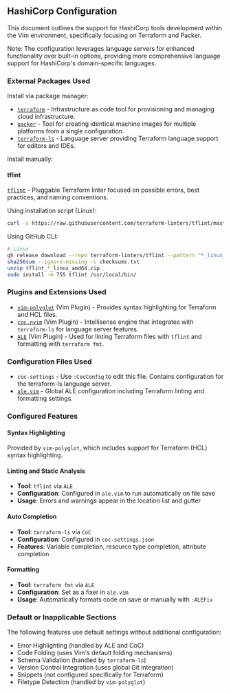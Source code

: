 ## HashiCorp Configuration

This document outlines the support for HashiCorp tools development within the Vim environment, specifically focusing on Terraform and Packer.

Note: The configuration leverages language servers for enhanced functionality over built-in options, providing more comprehensive language support for HashiCorp's domain-specific languages.

### External Packages Used

Install via package manager:
* [`terraform`](https://www.terraform.io/) - Infrastructure as code tool for provisioning and managing cloud infrastructure.
* [`packer`](https://www.packer.io/) - Tool for creating identical machine images for multiple platforms from a single configuration.
* [`terraform-ls`](https://github.com/hashicorp/terraform-ls) - Language server providing Terraform language support for editors and IDEs.

Install manually:

#### tflint

[`tflint`](https://github.com/terraform-linters/tflint) - Pluggable Terraform
linter focused on possible errors, best practices, and naming conventions.

Using installation script (Linux):
```bash
curl -s https://raw.githubusercontent.com/terraform-linters/tflint/master/install_linux.sh | bash
```

Using GitHub CLI:
```bash
# Linux
gh release download --repo terraform-linters/tflint --pattern "*_linux_amd64.zip" --pattern "checksums.txt"
sha256sum --ignore-missing -c checksums.txt
unzip tflint_*_linux_amd64.zip
sudo install -m 755 tflint /usr/local/bin/
```

### Plugins and Extensions Used

* [`vim-polyglot`](https://github.com/sheerun/vim-polyglot) (Vim Plugin) - Provides syntax highlighting for Terraform and HCL files.
* [`coc.nvim`](https://github.com/neoclide/coc.nvim) (Vim Plugin) - Intellisense engine that integrates with `terraform-ls` for language server features.
* [`ALE`](https://github.com/dense-analysis/ale) (Vim Plugin) - Used for linting Terraform files with `tflint` and formatting with `terraform fmt`.

### Configuration Files Used

* `coc-settings` - Use `:CocConfig` to edit this file. Contains configuration for the terraform-ls language server.
* [`ale.vim`](../.vim/pack/settings/start/settings/plugin/ale.vim) - Global ALE configuration including Terraform linting and formatting settings.

### Configured Features

#### Syntax Highlighting
Provided by `vim-polyglot`, which includes support for Terraform (HCL) syntax highlighting.

#### Linting and Static Analysis
* **Tool**: `tflint` via `ALE`
* **Configuration**: Configured in `ale.vim` to run automatically on file save
* **Usage**: Errors and warnings appear in the location list and gutter

#### Auto Completion
* **Tool**: `terraform-ls` via `CoC`
* **Configuration**: Configured in `coc-settings.json`
* **Features**: Variable completion, resource type completion, attribute completion

#### Formatting
* **Tool**: `terraform fmt` via `ALE`
* **Configuration**: Set as a fixer in `ale.vim`
* **Usage**: Automatically formats code on save or manually with `:ALEFix`

### Default or Inapplicable Sections

The following features use default settings without additional configuration:
* Error Highlighting (handled by ALE and CoC)
* Code Folding (uses Vim's default folding mechanisms)
* Schema Validation (handled by `terraform-ls`)
* Version Control Integration (uses global Git integration)
* Snippets (not configured specifically for Terraform)
* Filetype Detection (handled by `vim-polyglot`)
